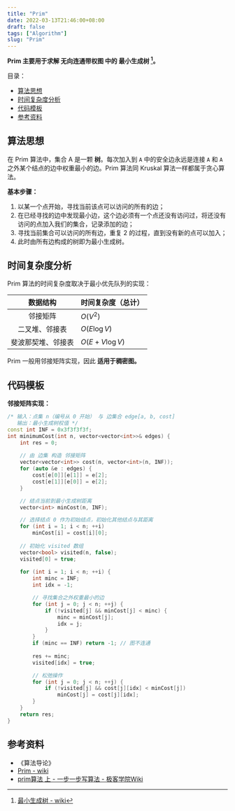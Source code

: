 ```yaml
---
title: "Prim"
date: 2022-03-13T21:46:00+08:00
draft: false
tags: ["Algorithm"]
slug: "Prim"
---
```


**Prim 主要用于求解 无向连通带权图 中的 最小生成树 [^最小生成树]。**

目录：

- [算法思想](#算法思想)
- [时间复杂度分析](#时间复杂度分析)
- [代码模板](#代码模板)
- [参考资料](#参考资料)

## 算法思想

在 Prim 算法中，集合 A 是一颗 **树**。每次加入到 `A` 中的安全边永远是连接 `A` 和 `A` 之外某个结点的边中权重最小的边。Prim 算法同 Kruskal 算法一样都属于贪心算法。

**基本步骤：**

1. 以某一个点开始，寻找当前该点可以访问的所有的边；
2. 在已经寻找的边中发现最小边，这个边必须有一个点还没有访问过，将还没有访问的点加入我们的集合，记录添加的边；
3. 寻找当前集合可以访问的所有边，重复 2 的过程，直到没有新的点可以加入；
4. 此时由所有边构成的树即为最小生成树。

## 时间复杂度分析

Prim 算法的时间复杂度取决于最小优先队列的实现：

数据结构  |  时间复杂度（总计）
:---:|:---
邻接矩阵 | $O(V^2)$
二叉堆、邻接表 | $O(E \log V)$  
斐波那契堆、邻接表 | $O(E + V \log V)$

Prim 一般用邻接矩阵实现，因此 **适用于稠密图。**

## 代码模板

**邻接矩阵实现：**

```C++
/* 输入：点集 n（编号从 0 开始） 与 边集合 edge[a, b, cost]
   输出：最小生成树权值 */
const int INF = 0x3f3f3f3f;
int minimumCost(int n, vector<vector<int>>& edges) {
    int res = 0;
    
    // 由 边集 构造 邻接矩阵
    vector<vector<int>> cost(n, vector<int>(n, INF));
    for (auto &e : edges) {
        cost[e[0]][e[1]] = e[2];
        cost[e[1]][e[0]] = e[2];
    }

    // 结点当前到最小生成树距离
    vector<int> minCost(n, INF);

    // 选择结点 0 作为初始结点，初始化其他结点与其距离
    for (int i = 1; i < n; ++i) 
        minCost[i] = cost[i][0];
    
    // 初始化 visited 数组
    vector<bool> visited(n, false);
    visited[0] = true;
    
    for (int i = 1; i < n; ++i) {
        int minc = INF;
        int idx = -1;

        // 寻找集合之外权重最小的边
        for (int j = 0; j < n; ++j) {
            if (!visited[j] && minCost[j] < minc) {
                minc = minCost[j];
                idx = j;
            }
        }
        if (minc == INF) return -1; // 图不连通
        
        res += minc;
        visited[idx] = true;

        // 松弛操作
        for (int j = 0; j < n; ++j) {
            if (!visited[j] && cost[j][idx] < minCost[j]) 
                minCost[j] = cost[j][idx];
        }
    }
    return res;
}
```

## 参考资料

* 《算法导论》
* [Prim - wiki](https://zh.wikipedia.org/wiki/%E6%99%AE%E6%9E%97%E5%A7%86%E7%AE%97%E6%B3%95)
* [prim算法 上 - 一步一步写算法 - 极客学院Wiki](https://wiki.jikexueyuan.com/project/step-by-step-learning-algorithm/prim-algorithm1.html)

[^最小生成树]: [最小生成树 - wiki](https://zh.wikipedia.org/wiki/%E6%9C%80%E5%B0%8F%E7%94%9F%E6%88%90%E6%A0%91)
